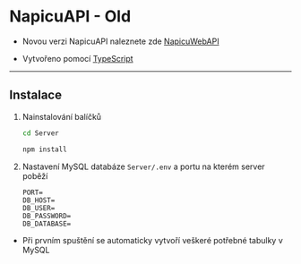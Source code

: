 # NapicuAPI - Old
* Novou verzi NapicuAPI naleznete zde [NapicuWebAPI](https://github.com/Numax-cz/NapicuWebAPI)
- Vytvořeno pomocí [TypeScript](https://www.typescriptlang.org/)

---

## Instalace

1. Nainstalování balíčků
   ```sh
   cd Server
   ```
   ```sh
   npm install
   ```
2. Nastavení MySQL databáze `Server/.env` a portu na kterém server poběží
    ```
   PORT= 
   DB_HOST=
   DB_USER=
   DB_PASSWORD=
   DB_DATABASE=
    ```

* Při prvním spuštění se automaticky vytvoří veškeré potřebné tabulky v MySQL
